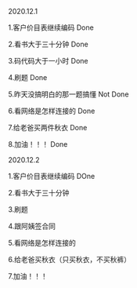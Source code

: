 2020.12.1

1.客户价目表继续编码	Done

2.看书大于三十分钟	Done

3.码代码大于一小时	Done

4.刷题	Done

5.昨天没搞明白的那一题搞懂	Not Done	

6.看网络是怎样连接的	Done

7.给老爸买两件秋衣	Done

8.加油！！！	Done

2020.12.2

1.客户价目表继续编码	DOne

2.看书大于三十分钟

3.刷题

4.跟阿姨签合同

5.看网络是怎样连接的

6.给老爸买秋衣（只买秋衣，不买秋裤）

7.加油！！！
